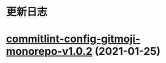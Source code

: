 # 更新日志

# [commitlint-config-gitmoji-monorepo-v1.0.2](https://github.com/arvinxx/commit-gitmoji/compare/commitlint-config-gitmoji-monorepo-v1.0.1...commitlint-config-gitmoji-monorepo-v1.0.2) (2021-01-25)
